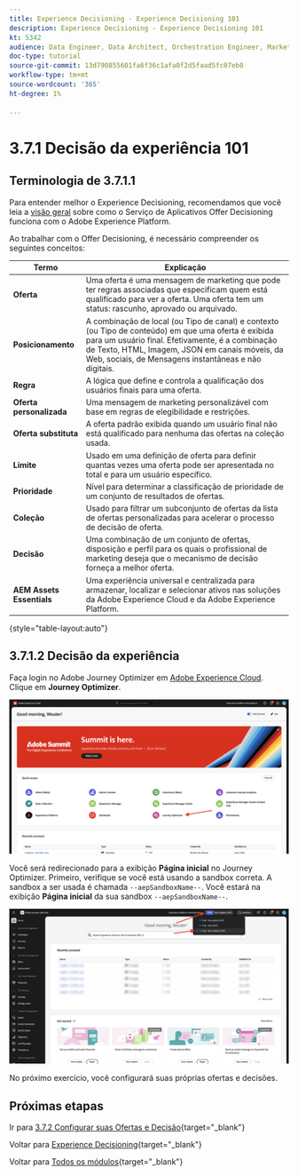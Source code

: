 ```yaml
---
title: Experience Decisioning - Experience Decisioning 101
description: Experience Decisioning - Experience Decisioning 101
kt: 5342
audience: Data Engineer, Data Architect, Orchestration Engineer, Marketer
doc-type: tutorial
source-git-commit: 13d790855601fa6f36c1afa0f2d5faad5fc07eb0
workflow-type: tm+mt
source-wordcount: '365'
ht-degree: 1%

---
```


# 3.7.1 Decisão da experiência 101

## Terminologia de 3.7.1.1

Para entender melhor o Experience Decisioning, recomendamos que você leia a [visão geral](https://experienceleague.adobe.com/docs/journey-optimizer/using/offer-decisioniong/get-started-decision/starting-offer-decisioning.html?lang=en) sobre como o Serviço de Aplicativos Offer Decisioning funciona com o Adobe Experience Platform.

Ao trabalhar com o Offer Decisioning, é necessário compreender os seguintes conceitos:

| Termo | Explicação |
| ------------------------- | -------------------------------------------------------------------------------------------------------------------------------------------------------------------------------------------------------------------------------------------------------- |
| **Oferta** | Uma oferta é uma mensagem de marketing que pode ter regras associadas que especificam quem está qualificado para ver a oferta. Uma oferta tem um status: rascunho, aprovado ou arquivado. |
| **Posicionamento** | A combinação de local (ou Tipo de canal) e contexto (ou Tipo de conteúdo) em que uma oferta é exibida para um usuário final. Efetivamente, é a combinação de Texto, HTML, Imagem, JSON em canais móveis, da Web, sociais, de Mensagens instantâneas e não digitais. |
| **Regra** | A lógica que define e controla a qualificação dos usuários finais para uma oferta. |
| **Oferta personalizada** | Uma mensagem de marketing personalizável com base em regras de elegibilidade e restrições. |
| **Oferta substituta** | A oferta padrão exibida quando um usuário final não está qualificado para nenhuma das ofertas na coleção usada. |
| **Limite** | Usado em uma definição de oferta para definir quantas vezes uma oferta pode ser apresentada no total e para um usuário específico. |
| **Prioridade** | Nível para determinar a classificação de prioridade de um conjunto de resultados de ofertas. |
| **Coleção** | Usado para filtrar um subconjunto de ofertas da lista de ofertas personalizadas para acelerar o processo de decisão de oferta. |
| **Decisão** | Uma combinação de um conjunto de ofertas, disposição e perfil para os quais o profissional de marketing deseja que o mecanismo de decisão forneça a melhor oferta. |
| **AEM Assets Essentials** | Uma experiência universal e centralizada para armazenar, localizar e selecionar ativos nas soluções da Adobe Experience Cloud e da Adobe Experience Platform. |

{style="table-layout:auto"}

## 3.7.1.2 Decisão da experiência

Faça login no Adobe Journey Optimizer em [Adobe Experience Cloud](https://experience.adobe.com). Clique em **Journey Optimizer**.

![ExD](./../../../../modules/delivery-activation/ajo-b2c/ajob2c-1/images/acophome.png)

Você será redirecionado para a exibição **Página inicial** no Journey Optimizer. Primeiro, verifique se você está usando a sandbox correta. A sandbox a ser usada é chamada `--aepSandboxName--`. Você estará na exibição **Página inicial** da sua sandbox `--aepSandboxName--`.

![ExD](./../../../../modules/delivery-activation/ajo-b2c/ajob2c-1/images/acoptriglp.png)

No próximo exercício, você configurará suas próprias ofertas e decisões.

## Próximas etapas

Ir para [3.7.2 Configurar suas Ofertas e Decisão](./ex2.md){target="_blank"}

Voltar para [Experience Decisioning](ajo-decisioning.md){target="_blank"}

Voltar para [Todos os módulos](./../../../../overview.md){target="_blank"}

